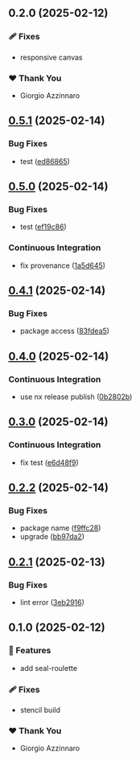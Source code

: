 ## 0.2.0 (2025-02-12)

### 🩹 Fixes

- responsive canvas

### ❤️ Thank You

- Giorgio Azzinnaro

## [0.5.1](https://github.com/sealambda/components/compare/v0.5.0...v0.5.1) (2025-02-14)


### Bug Fixes

* test ([ed86865](https://github.com/sealambda/components/commit/ed868659bd3db41b93781d3ca598d2135915ae2f))

## [0.5.0](https://github.com/sealambda/components/compare/v0.4.1...v0.5.0) (2025-02-14)


### Bug Fixes

* test ([ef19c86](https://github.com/sealambda/components/commit/ef19c86d6f5677bfc87055cd4476f41cd583fccf))


### Continuous Integration

* fix provenance ([1a5d645](https://github.com/sealambda/components/commit/1a5d64580f761de89acd00b90f5e154a356a2476))

## [0.4.1](https://github.com/sealambda/components/compare/v0.4.0...v0.4.1) (2025-02-14)


### Bug Fixes

* package access ([83fdea5](https://github.com/sealambda/components/commit/83fdea54894ff0008435f683544316f34146be6d))

## [0.4.0](https://github.com/sealambda/components/compare/v0.3.0...v0.4.0) (2025-02-14)


### Continuous Integration

* use nx release publish ([0b2802b](https://github.com/sealambda/components/commit/0b2802be7f6090c59397ec57e8c7193e0146e284))

## [0.3.0](https://github.com/sealambda/components/compare/v0.2.2...v0.3.0) (2025-02-14)


### Continuous Integration

* fix test ([e6d48f9](https://github.com/sealambda/components/commit/e6d48f98dee174f7f819f911ff20908582814c24))

## [0.2.2](https://github.com/sealambda/components/compare/v0.2.1...v0.2.2) (2025-02-14)


### Bug Fixes

* package name ([f9ffc28](https://github.com/sealambda/components/commit/f9ffc285fc8b851342dba75eb90a30fcc316642a))
* upgrade ([bb97da2](https://github.com/sealambda/components/commit/bb97da2eebb34b8924a8f9461dae246b52011e17))

## [0.2.1](https://github.com/sealambda/components/compare/v0.2.0...v0.2.1) (2025-02-13)


### Bug Fixes

* lint error ([3eb2916](https://github.com/sealambda/components/commit/3eb2916720c2fb49ef4a3f106627e2de94388cda))

## 0.1.0 (2025-02-12)

### 🚀 Features

- add seal-roulette

### 🩹 Fixes

- stencil build

### ❤️ Thank You

- Giorgio Azzinnaro
